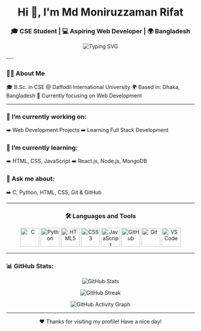 <h1 align="center">Hi 👋, I'm Md Moniruzzaman Rifat</h1>
<h3 align="center">🎓 CSE Student | 💻 Aspiring Web Developer | 🌍 Bangladesh</h3>
<p align="center">
  <img src="https://readme-typing-svg.demolab.com?font=Fira+Code&size=22&pause=1000&color=3F78E0&center=true&vCenter=true&width=435&lines=Welcome+to+my+GitHub!;I+am+learning+Full+Stack+Development!" alt="Typing SVG" />
</p>
---
 <h3>👨‍🎓 About Me</h3>

🎓 B.Sc. in CSE @ Daffodil International University
🌍 Based in: Dhaka, Bangladesh
🔭 Currently focusing on Web Development

---

<h3>🔭 I’m currently working on: </h3> 
➡️ Web Development Projects  
➡️ Learning Full Stack Development

<h3>🌱 I’m currently learning:  </h3>
➡️ HTML, CSS, JavaScript  
➡️ React.js, Node.js, MongoDB  



<h3>💬 Ask me about:  </h3>
➡️ C, Python, HTML, CSS, Git & GitHub

---

<h3 align="center">🛠️ Languages and Tools</h3>

<p align="center">
  <!-- Programming Languages -->
  <img src="https://cdn.jsdelivr.net/gh/devicons/devicon/icons/c/c-original.svg" title="C" alt="C" width="50" height="50"/>
  <img src="https://cdn.jsdelivr.net/gh/devicons/devicon/icons/python/python-original.svg" title="Python" alt="Python" width="50" height="50"/>
  <img src="https://cdn.jsdelivr.net/gh/devicons/devicon/icons/html5/html5-original.svg" title="HTML5" alt="HTML5" width="50" height="50"/>
  <img src="https://cdn.jsdelivr.net/gh/devicons/devicon/icons/css3/css3-original.svg" title="CSS3" alt="CSS3" width="50" height="50"/>
  <img src="https://cdn.jsdelivr.net/gh/devicons/devicon/icons/javascript/javascript-original.svg" title="JavaScript" alt="JavaScript" width="50" height="50"/>

  <!-- Tools -->
  <img src="https://cdn.jsdelivr.net/gh/devicons/devicon/icons/github/github-original.svg" title="GitHub" alt="GitHub" width="50" height="50"/>
  <img src="https://cdn.jsdelivr.net/gh/devicons/devicon/icons/git/git-original.svg" title="Git" alt="Git" width="50" height="50"/>
  <img src="https://cdn.jsdelivr.net/gh/devicons/devicon/icons/vscode/vscode-original.svg" title="VS Code" alt="VS Code" width="50" height="50"/>
</p>


---

<h3>📊 GitHub Stats:</h3>

<p align="center">
  <img src="https://github-readme-stats.vercel.app/api?username=OSDrifat&show_icons=true&theme=radical&hide_border=true" alt="GitHub Stats" />
</p>

<p align="center">
  <img src="https://github-readme-streak-stats.herokuapp.com?user=OSDrifat&theme=tokyonight&hide_border=true" alt="GitHub Streak" />
</p>

<p align="center">
  <img src="https://github-readme-activity-graph.vercel.app/graph?username=OSDrifat&theme=react-dark&hide_border=true&area=true" alt="GitHub Activity Graph" />
</p>

---
<p align="center">❤️ Thanks for visiting my profile! Have a nice day!</p>
